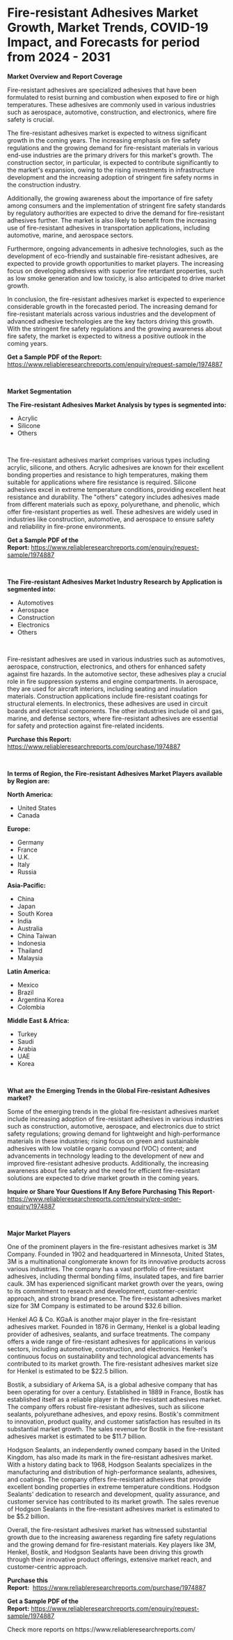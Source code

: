 <p><h1>Fire-resistant Adhesives Market Growth, Market Trends, COVID-19 Impact, and Forecasts for period from 2024 - 2031</h1></p><p><strong>Market Overview and Report Coverage</strong></p>
<p><p>Fire-resistant adhesives are specialized adhesives that have been formulated to resist burning and combustion when exposed to fire or high temperatures. These adhesives are commonly used in various industries such as aerospace, automotive, construction, and electronics, where fire safety is crucial.</p><p>The fire-resistant adhesives market is expected to witness significant growth in the coming years. The increasing emphasis on fire safety regulations and the growing demand for fire-resistant materials in various end-use industries are the primary drivers for this market's growth. The construction sector, in particular, is expected to contribute significantly to the market's expansion, owing to the rising investments in infrastructure development and the increasing adoption of stringent fire safety norms in the construction industry.</p><p>Additionally, the growing awareness about the importance of fire safety among consumers and the implementation of stringent fire safety standards by regulatory authorities are expected to drive the demand for fire-resistant adhesives further. The market is also likely to benefit from the increasing use of fire-resistant adhesives in transportation applications, including automotive, marine, and aerospace sectors.</p><p>Furthermore, ongoing advancements in adhesive technologies, such as the development of eco-friendly and sustainable fire-resistant adhesives, are expected to provide growth opportunities to market players. The increasing focus on developing adhesives with superior fire retardant properties, such as low smoke generation and low toxicity, is also anticipated to drive market growth.</p><p>In conclusion, the fire-resistant adhesives market is expected to experience considerable growth in the forecasted period. The increasing demand for fire-resistant materials across various industries and the development of advanced adhesive technologies are the key factors driving this growth. With the stringent fire safety regulations and the growing awareness about fire safety, the market is expected to witness a positive outlook in the coming years.</p></p>
<p><strong>Get a Sample PDF of the Report:</strong> <a href="https://www.reliableresearchreports.com/enquiry/request-sample/1974887">https://www.reliableresearchreports.com/enquiry/request-sample/1974887</a></p>
<p>&nbsp;</p>
<p><strong>Market Segmentation</strong></p>
<p><strong>The Fire-resistant Adhesives Market Analysis by types is segmented into:</strong></p>
<p><ul><li>Acrylic</li><li>Silicone</li><li>Others</li></ul></p>
<p>&nbsp;</p>
<p><p>The fire-resistant adhesives market comprises various types including acrylic, silicone, and others. Acrylic adhesives are known for their excellent bonding properties and resistance to high temperatures, making them suitable for applications where fire resistance is required. Silicone adhesives excel in extreme temperature conditions, providing excellent heat resistance and durability. The "others" category includes adhesives made from different materials such as epoxy, polyurethane, and phenolic, which offer fire-resistant properties as well. These adhesives are widely used in industries like construction, automotive, and aerospace to ensure safety and reliability in fire-prone environments.</p></p>
<p><strong>Get a Sample PDF of the Report:</strong>&nbsp;<a href="https://www.reliableresearchreports.com/enquiry/request-sample/1974887">https://www.reliableresearchreports.com/enquiry/request-sample/1974887</a></p>
<p>&nbsp;</p>
<p><strong>The Fire-resistant Adhesives Market Industry Research by Application is segmented into:</strong></p>
<p><ul><li>Automotives</li><li>Aerospace</li><li>Construction</li><li>Electronics</li><li>Others</li></ul></p>
<p>&nbsp;</p>
<p><p>Fire-resistant adhesives are used in various industries such as automotives, aerospace, construction, electronics, and others for enhanced safety against fire hazards. In the automotive sector, these adhesives play a crucial role in fire suppression systems and engine compartments. In aerospace, they are used for aircraft interiors, including seating and insulation materials. Construction applications include fire-resistant coatings for structural elements. In electronics, these adhesives are used in circuit boards and electrical components. The other industries include oil and gas, marine, and defense sectors, where fire-resistant adhesives are essential for safety and protection against fire-related incidents.</p></p>
<p><strong>Purchase this Report:</strong>&nbsp; <a href="https://www.reliableresearchreports.com/purchase/1974887">https://www.reliableresearchreports.com/purchase/1974887</a></p>
<p>&nbsp;</p>
<p><strong>In terms of Region, the Fire-resistant Adhesives Market Players available by Region are:</strong></p>
<p>
    <p> <strong> North America: </strong>
        <ul>
            <li>United States</li>
            <li>Canada</li>
        </ul>
        </p> 
    <p> <strong> Europe: </strong>
        <ul>
            <li>Germany</li>
            <li>France</li>
            <li>U.K.</li>
            <li>Italy</li>
            <li>Russia</li>
        </ul>
        </p> 
    <p> <strong> Asia-Pacific: </strong>
        <ul>
            <li>China</li>
            <li>Japan</li>
            <li>South Korea</li>
            <li>India</li>
            <li>Australia</li>
            <li>China Taiwan</li>
            <li>Indonesia</li>
            <li>Thailand</li>
            <li>Malaysia</li>
        </ul>
        </p> 
    <p> <strong> Latin America: </strong>
        <ul>
            <li>Mexico</li>
            <li>Brazil</li>
            <li>Argentina Korea</li>
            <li>Colombia</li>
        </ul>
        </p> 
    <p> <strong> Middle East & Africa: </strong>
        <ul>
            <li>Turkey</li>
            <li>Saudi</li>
            <li>Arabia</li>
            <li>UAE</li>
            <li>Korea</li>
        </ul>
    </p>
    </p>
<p>&nbsp;</p>
<p><strong>What are the Emerging Trends in the Global Fire-resistant Adhesives market?</strong></p>
<p><p>Some of the emerging trends in the global fire-resistant adhesives market include increasing adoption of fire-resistant adhesives in various industries such as construction, automotive, aerospace, and electronics due to strict safety regulations; growing demand for lightweight and high-performance materials in these industries; rising focus on green and sustainable adhesives with low volatile organic compound (VOC) content; and advancements in technology leading to the development of new and improved fire-resistant adhesive products. Additionally, the increasing awareness about fire safety and the need for efficient fire-resistant solutions are expected to drive market growth in the coming years.</p></p>
<p><strong>Inquire or Share Your Questions If Any Before Purchasing This Report</strong>- <a href="https://www.reliableresearchreports.com/enquiry/pre-order-enquiry/1974887">https://www.reliableresearchreports.com/enquiry/pre-order-enquiry/1974887</a></p>
<p>&nbsp;</p>
<p><strong>Major Market Players</strong></p>
<p><p>One of the prominent players in the fire-resistant adhesives market is 3M Company. Founded in 1902 and headquartered in Minnesota, United States, 3M is a multinational conglomerate known for its innovative products across various industries. The company has a vast portfolio of fire-resistant adhesives, including thermal bonding films, insulated tapes, and fire barrier caulk. 3M has experienced significant market growth over the years, owing to its commitment to research and development, customer-centric approach, and strong brand presence. The fire-resistant adhesives market size for 3M Company is estimated to be around $32.6 billion.</p><p>Henkel AG & Co. KGaA is another major player in the fire-resistant adhesives market. Founded in 1876 in Germany, Henkel is a global leading provider of adhesives, sealants, and surface treatments. The company offers a wide range of fire-resistant adhesives for applications in various sectors, including automotive, construction, and electronics. Henkel's continuous focus on sustainability and technological advancements has contributed to its market growth. The fire-resistant adhesives market size for Henkel is estimated to be $22.5 billion.</p><p>Bostik, a subsidiary of Arkema SA, is a global adhesive company that has been operating for over a century. Established in 1889 in France, Bostik has established itself as a reliable player in the fire-resistant adhesives market. The company offers robust fire-resistant adhesives, such as silicone sealants, polyurethane adhesives, and epoxy resins. Bostik's commitment to innovation, product quality, and customer satisfaction has resulted in its substantial market growth. The sales revenue for Bostik in the fire-resistant adhesives market is estimated to be $11.7 billion.</p><p>Hodgson Sealants, an independently owned company based in the United Kingdom, has also made its mark in the fire-resistant adhesives market. With a history dating back to 1968, Hodgson Sealants specializes in the manufacturing and distribution of high-performance sealants, adhesives, and coatings. The company offers fire-resistant adhesives that provide excellent bonding properties in extreme temperature conditions. Hodgson Sealants' dedication to research and development, quality assurance, and customer service has contributed to its market growth. The sales revenue of Hodgson Sealants in the fire-resistant adhesives market is estimated to be $5.2 billion.</p><p>Overall, the fire-resistant adhesives market has witnessed substantial growth due to the increasing awareness regarding fire safety regulations and the growing demand for fire-resistant materials. Key players like 3M, Henkel, Bostik, and Hodgson Sealants have been driving this growth through their innovative product offerings, extensive market reach, and customer-centric approach.</p></p>
<p><strong>Purchase this Report:</strong>&nbsp;&nbsp;<a href="https://www.reliableresearchreports.com/purchase/1974887">https://www.reliableresearchreports.com/purchase/1974887</a></p>
<p></p>
<p><strong>Get a Sample PDF of the Report:</strong>&nbsp;<a href="https://www.reliableresearchreports.com/enquiry/request-sample/1974887">https://www.reliableresearchreports.com/enquiry/request-sample/1974887</a></p>
<p>Check more reports on https://www.reliableresearchreports.com/</p>